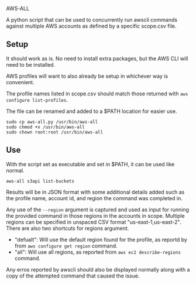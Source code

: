 AWS-ALL

A python script that can be used to concurrently run awscli commands against multiple AWS accounts as defined by a specific scope.csv file.

## Setup
It should work as is. No need to install extra packages, but the AWS CLI will need to be installed.

AWS profiles will want to also already be setup in whichever way is convenient.

The profile names listed in scope.csv should match those returned with `aws configure list-profiles`.

The file can be renamed and added to a $PATH location for easier use.

```
sudo cp aws-all.py /usr/bin/aws-all
sudo chmod +x /usr/bin/aws-all
sudo chown root:root /usr/bin/aws-all
```

## Use

With the script set as executable and set in $PATH, it can be used like normal.

```
aws-all s3api list-buckets
```

Results will be in JSON format with some additional details added such as the profile name, account id, and region the command was completed in.

Any use of the `--region` argument is captured and used as input for running the provided command in those regions in the accounts in scope. Multiple regions can be specified in unspaced CSV format "us-east-1,us-east-2". There are also two shortcuts for regions argument.
- "defualt": Will use the default region found for the profile, as reportd by from `aws configure get region` command.
- "all": Will use all regions, as reported from `aws ec2 describe-regions` command.

Any erros reported by awscli should also be displayed normally along with a copy of the attempted command that caused the issue.
